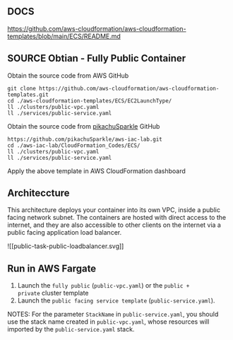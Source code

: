 ## DOCS

https://github.com/aws-cloudformation/aws-cloudformation-templates/blob/main/ECS/README.md

## SOURCE Obtian - Fully Public Container

Obtain the source code from AWS GitHub
```
git clone https://github.com/aws-cloudformation/aws-cloudformation-templates.git
cd ./aws-cloudformation-templates/ECS/EC2LaunchType/
ll ./clusters/public-vpc.yaml
ll ./services/public-service.yaml
```

Obtain the source code from [pikachuSparkle](https://github.com/pikachuSparkle) GitHub
```
https://github.com/pikachuSparkle/aws-iac-lab.git
cd ./aws-iac-lab/CloudFormation_Codes/ECS/
ll ./clusters/public-vpc.yaml
ll ./services/public-service.yaml
```

Apply the above template in AWS CloudFormation dashboard 

## Architeccture

This architecture deploys your container into its own VPC, inside a public facing network subnet. The containers are hosted with direct access to the internet, and they are also accessible to other clients on the internet via a public facing application load balancer.

![[public-task-public-loadbalancer.svg]]

## Run in AWS Fargate

1. Launch the `fully public` (`public-vpc.yaml`) or the `public + private` cluster template
2. Launch the `public facing service template` (`public-service.yaml`).

NOTES:
For the parameter `StackName` in `public-service.yaml`, you should use the stack name created in `public-vpc.yaml`, whose resources will imported by the  `public-service.yaml` stack.
